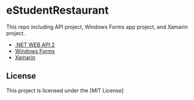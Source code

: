 # eStudentRestaurant

This repo including API project, Windows Forms  app project, and Xamarin project.

* [.NET WEB API 2](https://docs.microsoft.com/en-us/dotnet/) 
* [Windows Forms](https://docs.microsoft.com/en-us/dotnet/framework/winforms/) 
* [Xamarin](https://docs.microsoft.com/en-us/xamarin/) 

## License
This project is licensed under the [MIT License]
